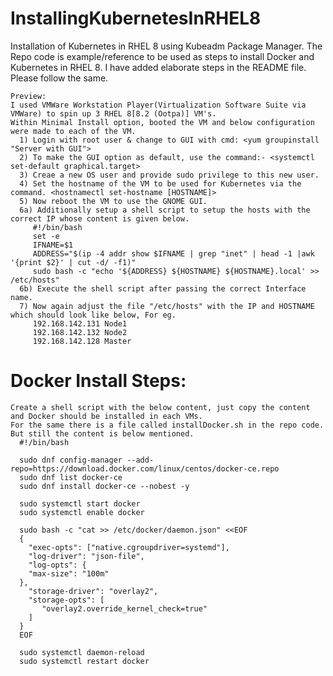 # InstallingKubernetesInRHEL8
Installation of Kubernetes in RHEL 8 using Kubeadm Package Manager.
The Repo code is example/reference to be used as steps to install Docker and Kubernetes in RHEL 8.
I have added elaborate steps in the README file. Please follow the same.

    Preview:
    I used VMWare Workstation Player(Virtualization Software Suite via VMWare) to spin up 3 RHEL 8[8.2 (Ootpa)] VM's.
    Within Minimal Install option, booted the VM and below configuration were made to each of the VM.
      1) Login with root user & change to GUI with cmd: <yum groupinstall "Server with GUI">
      2) To make the GUI option as default, use the command:- <systemctl set-default graphical.target>
      3) Creae a new OS user and provide sudo privilege to this new user.
      4) Set the hostname of the VM to be used for Kubernetes via the command. <hostnamectl set-hostname [HOSTNAME]>
      5) Now reboot the VM to use the GNOME GUI.
      6a) Additionally setup a shell script to setup the hosts with the correct IP whose content is given below.
         #!/bin/bash
         set -e
         IFNAME=$1
         ADDRESS="$(ip -4 addr show $IFNAME | grep "inet" | head -1 |awk '{print $2}' | cut -d/ -f1)"
         sudo bash -c "echo '${ADDRESS} ${HOSTNAME} ${HOSTNAME}.local' >> /etc/hosts"
      6b) Execute the shell script after passing the correct Interface name. 
      7) Now again adjust the file "/etc/hosts" with the IP and HOSTNAME which should look like below, For eg.
         192.168.142.131 Node1
         192.168.142.132 Node2
         192.168.142.128 Master
    

Docker Install Steps:
=================

    Create a shell script with the below content, just copy the content and Docker should be installed in each VMs.
    For the same there is a file called installDocker.sh in the repo code. But still the content is below mentioned.
      #!/bin/bash
      
      sudo dnf config-manager --add-repo=https://download.docker.com/linux/centos/docker-ce.repo
      sudo dnf list docker-ce
      sudo dnf install docker-ce --nobest -y
      
      sudo systemctl start docker
      sudo systemctl enable docker
      
      sudo bash -c "cat >> /etc/docker/daemon.json" <<EOF
      {
        "exec-opts": ["native.cgroupdriver=systemd"],
        "log-driver": "json-file",
        "log-opts": {
        "max-size": "100m"
      },
        "storage-driver": "overlay2",
        "storage-opts": [
           "overlay2.override_kernel_check=true"
        ]
      }
      EOF
      
      sudo systemctl daemon-reload
      sudo systemctl restart docker
    

